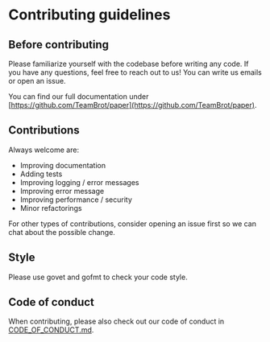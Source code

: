 # Contributing guidelines

## Before contributing

Please familiarize yourself with the codebase before writing any code. If you have any questions, feel free to reach out to us! You can write us emails or open an issue.

You can find our full documentation under [https://github.com/TeamBrot/paper](https://github.com/TeamBrot/paper).

## Contributions

Always welcome are:

- Improving documentation
- Adding tests
- Improving logging / error messages
- Improving error message
- Improving performance / security
- Minor refactorings

For other types of contributions, consider opening an issue first so we can chat about the possible change.

## Style

Please use govet and gofmt to check your code style.

## Code of conduct

When contributing, please also check out our code of conduct in [CODE_OF_CONDUCT.md](CODE_OF_CONDUCT.md).

